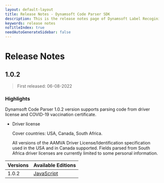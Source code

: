 ```yaml
---
layout: default-layout
title: Release Notes - Dynamsoft Code Parser SDK 
description: This is the release notes page of Dynamsoft Label Recoginizer SDK.
keywords: release notes
noTitleIndex: true
needAutoGenerateSidebar: false
---
```


# Release Notes

## 1.0.2

 > First released: 06-08-2022

### Highlights

Dynamsoft Code Parser 1.0.2 version supports parsing code from driver license and COVID-19 vaccination certificate.

* Driver license

    Cover countries: USA, Canada, South Africa.

    All versions of the AAMVA Driver License/Identification specification used in the USA and in Canada supported. Fields parsed from South Africa driver licenses are currently limited to some personal information.

| Versions | Available Editions |
|---|---|
| 1.0.2 | [JavaScript](../development/javascript/release-notes/js-1.md) |
